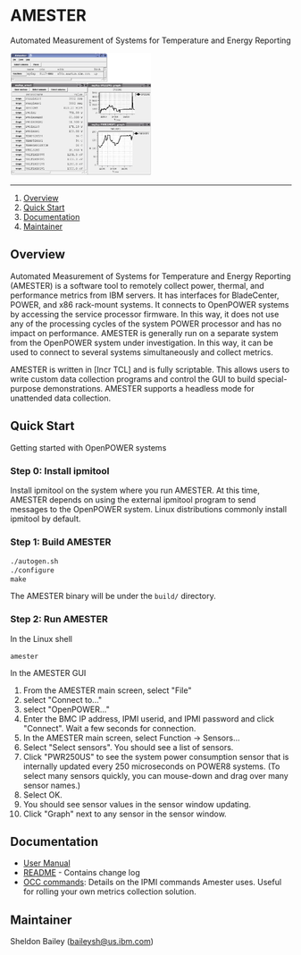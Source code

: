 <!--
(C) Copyright IBM Corporation 2011, 2016
-->
# **AMESTER**
Automated Measurement of Systems for Temperature and Energy Reporting

<img src="amester.jpg" width="50%">

----

1. [Overview](#overview)
2. [Quick Start](#quick-start)
3. [Documentation](#documentation)
4. [Maintainer](#maintainer)

## Overview

Automated Measurement of Systems for Temperature and Energy Reporting (AMESTER)
is a software tool to remotely collect power, thermal, and performance metrics
from IBM servers. It has interfaces for BladeCenter, POWER, and x86 rack-mount
systems. It connects to OpenPOWER systems by accessing the service processor
firmware. In this way, it does not use any of the processing cycles of the
system POWER processor and has no impact on performance. AMESTER is generally
run on a separate system from the OpenPOWER system under investigation. In this
way, it can be used to connect to several systems simultaneously and collect
metrics.

AMESTER is written in [Incr TCL] and is fully scriptable. This allows users to
write custom data collection programs and control the GUI to build
special-purpose demonstrations. AMESTER supports a headless mode for unattended
data collection.


## Quick Start

Getting started with OpenPOWER systems

### Step 0: Install ipmitool

Install ipmitool on the system where you run AMESTER. At this time,
AMESTER depends on using the external ipmitool program to send
messages to the OpenPOWER system.  Linux distributions commonly
install ipmitool by default.

### Step 1: Build AMESTER

    ./autogen.sh
    ./configure
    make

The AMESTER binary will be under the `build/` directory.

### Step 2: Run AMESTER

In the Linux shell

    amester

In the AMESTER GUI

1. From the AMESTER main screen, select "File"
2. select "Connect to..."
3. select "OpenPOWER..."
4. Enter the BMC IP address, IPMI userid, and IPMI password
   and click "Connect". Wait a few seconds for connection.
5. In the AMESTER main screen, select Function -> Sensors...
6. Select "Select sensors". You should see a list of sensors.
7. Click "PWR250US" to see the system power consumption sensor that is
   internally updated every 250 microseconds on POWER8 systems.  (To select
   many sensors quickly, you can mouse-down and drag over many sensor names.)
8. Select OK.
9. You should see sensor values in the sensor window updating.
10. Click "Graph" next to any sensor in the sensor window.

## Documentation
* [User Manual](vfs/doc/manual.txt)
* [README](vfs/doc/README.txt) - Contains change log
* [OCC commands](https://github.com/open-power/docs/blob/master/occ/OCC_ipmitool_sensors.pdf):
  Details on the IPMI commands Amester uses. Useful for rolling your own
  metrics collection solution.

## Maintainer
Sheldon Bailey (baileysh@us.ibm.com)
